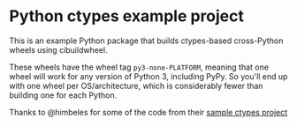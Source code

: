 # Python ctypes example project

This is an example Python package that builds ctypes-based cross-Python wheels
using cibuildwheel.

These wheels have the wheel tag `py3-none-PLATFORM`, meaning that one wheel
will work for any version of Python 3, including PyPy. So you'll end up with
one wheel per OS/architecture, which is considerably fewer than building one
for each Python.

Thanks to @himbeles for some of the code from their [sample ctypes
project](https://github.com/himbeles/ctypes-example)